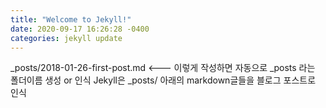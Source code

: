 ```yaml
---
title: "Welcome to Jekyll!"
date: 2020-09-17 16:26:28 -0400
categories: jekyll update
---
```

_posts/2018-01-26-first-post.md  <--- 이렇게 작성하면 자동으로 _posts 라는 폴더이름 생성 or 인식
Jekyll은 _posts/ 아래의 markdown글들을 블로그 포스트로 인식
